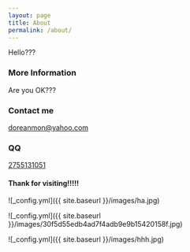 ```yaml
---
layout: page
title: About
permalink: /about/
---
```


Hello???

### More Information

Are you OK???

### Contact me

[doreanmon@yahoo.com](mailto:doreanmon@yahoo.com)

### QQ
[2755131051](www.qq.com)

#### Thank for visiting!!!!!

![_config.yml]({{ site.baseurl }}/images/ha.jpg)

![_config.yml]({{ site.baseurl }}/images/30f5d55edb4ad7f4adb9e9b15420158f.jpg)

![_config.yml]({{ site.baseurl }}/images/hhh.jpg)
